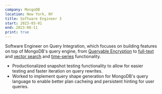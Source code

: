 ```yaml
---
company: MongoDB
location: New York, NY
title: Software Engineer 3
start: 2023-03-01
end: 2023-08-11
print: true
---
```


Software Engineer on Query Integration, which focuses on building features on top of MongoDB's query engine, from [Queryable Encryption](https://www.mongodb.com/docs/manual/core/queryable-encryption) to [full-text](https://www.mongodb.com/docs/atlas/atlas-search/atlas-search-overview/) and [vector search](https://www.mongodb.com/products/platform/atlas-vector-search) and [time-series](https://www.mongodb.com/docs/v5.3/core/timeseries-collections/) functionality.

- Productionalized snapshot testing functionality to allow for easier testing and faster iteration on query rewrites.
- Worked to implement query shape generation for MongoDB's query language to enable better plan cacheing and persistent hinting for user queries.

